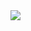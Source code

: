 <!--### Hi there 👋-->
<!--<img src="https://www.codewars.com/users/Losina24/badges/large" styles="margin: 0 auto;">-->
<img src="https://www.google.com/url?sa=i&url=https%3A%2F%2Fsteamcommunity.com%2Fsharedfiles%2Ffiledetails%2F%3Fid%3D1788009214&psig=AOvVaw31g3_xkl-htLkejO1J89kK&ust=1619079401945000&source=images&cd=vfe&ved=0CAIQjRxqFwoTCID_w4HzjvACFQAAAAAdAAAAABAD" styles="margin: 0 auto;">

<!--
**Losina24/Losina24** is a ✨ _special_ ✨ repository because its `README.md` (this file) appears on your GitHub profile.

Here are some ideas to get you started:

- 🔭 I’m currently working on ...
- 🌱 I’m currently learning ...
- 👯 I’m looking to collaborate on ...
- 🤔 I’m looking for help with ...
- 💬 Ask me about ...
- 📫 How to reach me: ...
- 😄 Pronouns: ...
- ⚡ Fun fact: ...
-->
